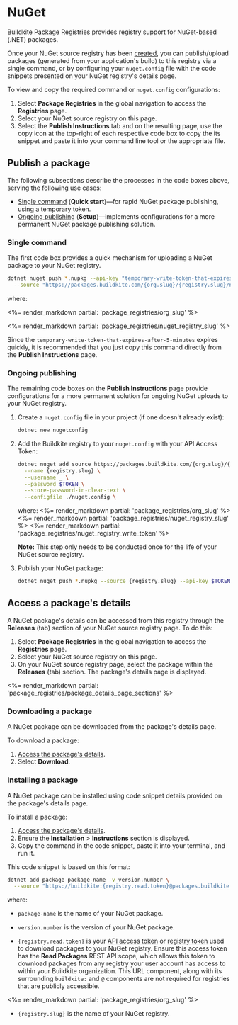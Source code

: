 # NuGet

Buildkite Package Registries provides registry support for NuGet-based (.NET) packages.

Once your NuGet source registry has been [created](/docs/package-registries/manage-registries#create-a-source-registry), you can publish/upload packages (generated from your application's build) to this registry via a single command, or by configuring your `nuget.config` file with the code snippets presented on your NuGet registry's details page.

To view and copy the required command or `nuget.config` configurations:

1. Select **Package Registries** in the global navigation to access the **Registries** page.
1. Select your NuGet source registry on this page.
1. Select the **Publish Instructions** tab and on the resulting page, use the copy icon at the top-right of each respective code box to copy the its snippet and paste it into your command line tool or the appropriate file.

## Publish a package

The following subsections describe the processes in the code boxes above, serving the following use cases:

- [Single command](#publish-a-package-single-command) (**Quick start**)—for rapid NuGet package publishing, using a temporary token.
- [Ongoing publishing](#publish-a-package-ongoing-publishing) (**Setup**)—implements configurations for a more permanent NuGet package publishing solution.

### Single command

The first code box provides a quick mechanism for uploading a NuGet package to your NuGet registry.

```bash
dotnet nuget push *.nupkg --api-key "temporary-write-token-that-expires-after-5-minutes" \
  --source "https://packages.buildkite.com/{org.slug}/{registry.slug}/nuget/package"
```

where:

<%= render_markdown partial: 'package_registries/org_slug' %>

<%= render_markdown partial: 'package_registries/nuget_registry_slug' %>

Since the `temporary-write-token-that-expires-after-5-minutes` expires quickly, it is recommended that you just copy this command directly from the **Publish Instructions** page.

### Ongoing publishing

The remaining code boxes on the **Publish Instructions** page provide configurations for a more permanent solution for ongoing NuGet uploads to your NuGet registry.

1. Create a `nuget.config` file in your project (if one doesn't already exist):

    ```bash
    dotnet new nugetconfig
    ```

1. Add the Buildkite registry to your `nuget.config` with your API Access Token:

    ```bash
    dotnet nuget add source https://packages.buildkite.com/{org.slug}/{registry.slug}/nuget/index.json \
      --name {registry.slug} \
      --username _ \
      --password $TOKEN \
      --store-password-in-clear-text \
      --configfile ./nuget.config \
    ```

    where:
    <%= render_markdown partial: 'package_registries/org_slug' %>
    <%= render_markdown partial: 'package_registries/nuget_registry_slug' %>
    <%= render_markdown partial: 'package_registries/nuget_registry_write_token' %>

    **Note:** This step only needs to be conducted once for the life of your NuGet source registry.

1. Publish your NuGet package:

    ```bash
    dotnet nuget push *.nupkg --source {registry.slug} --api-key $TOKEN
    ```

## Access a package's details

A NuGet package's details can be accessed from this registry through the **Releases** (tab) section of your NuGet source registry page. To do this:

1. Select **Package Registries** in the global navigation to access the **Registries** page.
1. Select your NuGet source registry on this page.
1. On your NuGet source registry page, select the package within the **Releases** (tab) section. The package's details page is displayed.

<%= render_markdown partial: 'package_registries/package_details_page_sections' %>

### Downloading a package

A NuGet package can be downloaded from the package's details page.

To download a package:

1. [Access the package's details](#access-a-packages-details).
1. Select **Download**.

### Installing a package

A NuGet package can be installed using code snippet details provided on the package's details page.

To install a package:

1. [Access the package's details](#access-a-packages-details).
1. Ensure the **Installation** > **Instructions** section is displayed.
1. Copy the command in the code snippet, paste it into your terminal, and run it.

This code snippet is based on this format:

```bash
dotnet add package package-name -v version.number \
  --source "https://buildkite:{registry.read.token}@packages.buildkite.com/{org.slug}/{registry.slug}/nuget/index.json"
```

where:

- `package-name` is the name of your NuGet package.

- `version.number` is the version of your NuGet package.

- `{registry.read.token}` is your [API access token](https://buildkite.com/user/api-access-tokens) or [registry token](/docs/package-registries/manage-registries#configure-registry-tokens) used to download packages to your NuGet registry. Ensure this access token has the **Read Packages** REST API scope, which allows this token to download packages from any registry your user account has access to within your Buildkite organization. This URL component, along with its surrounding `buildkite:` and `@` components are not required for registries that are publicly accessible.

<%= render_markdown partial: 'package_registries/org_slug' %>

- `{registry.slug}` is the name of your NuGet registry.
